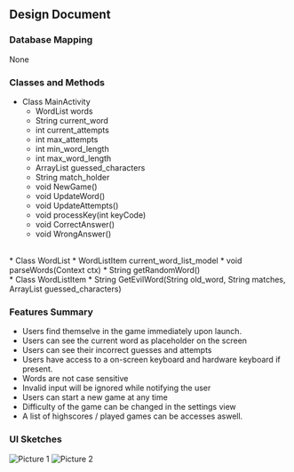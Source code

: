## Design Document

### Database Mapping
None

### Classes and Methods

*	Class MainActivity
	*	WordList words
	*	String current_word
	*	int current_attempts
	*	int max_attempts
	*	int min_word_length
	*	int max_word_length
	*	ArrayList<Character> guessed_characters
	*	String match_holder
	*	void NewGame()
	*	void UpdateWord()
	*	void UpdateAttempts()
	*	void processKey(int keyCode)
	*	void CorrectAnswer()
	*	void WrongAnswer()
<br />
*	Class WordList
	*	WordListItem current_word_list_model
	*	void parseWords(Context ctx)
	*	String getRandomWord()
<br />
*	Class WordListItem
	*	String GetEvilWord(String old_word, String matches, ArrayList<Character> guessed_characters)
<br />

### Features Summary
*	Users find themselve in the game immediately upon launch.
*	Users can see the current word as placeholder on the screen
*	Users can see their incorrect guesses and attempts
*	Users have access to a on-screen keyboard and hardware keyboard if present.
*	Words are not case sensitive
*	Invalid input will be ignored while notifying the user
*	Users can start a new game at any time
*	Difficulty of the game can be changed in the settings view
*	A list of highscores / played games can be accesses aswell.

### UI Sketches
![Picture 1](./design1.png)
![Picture 2](./design2.png)